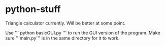 # python-stuff

Triangle calculator currently. Will be better at some point. 


Use 
'''
python basicGUI.py
'''
to run the GUI version of the program. Make sure '''main.py''' is in the same directory for it to work. 

